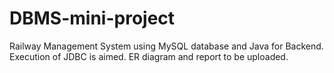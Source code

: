 # DBMS-mini-project
Railway Management System using MySQL database and Java for Backend. Execution of JDBC is aimed.
ER diagram and report to be uploaded.

